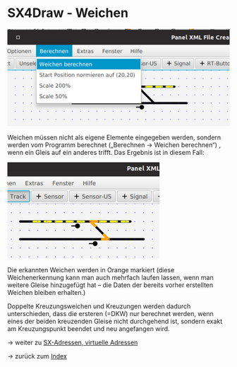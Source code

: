 # SX4Draw - Weichen

![](img4.png)

Weichen müssen nicht als eigene Elemente eingegeben werden, sondern werden vom Programm berechnet („Berechnen → Weichen berechnen“) , wenn ein Gleis auf ein anderes trifft.
Das Ergebnis ist in diesem Fall:

![](img5.png)

Die erkannten Weichen werden in Orange markiert (diese Weichenerkennung kann man auch mehrfach laufen lassen, wenn man weitere Gleise hinzugefügt hat – die Daten der bereits vorher erstellten Weichen bleiben erhalten.)

Doppelte Kreuzungsweichen und Kreuzungen werden dadurch unterschieden, dass die ersteren (=DKW) nur berechnet werden, wenn eines der beiden kreuzenden Gleise nicht durchgehend ist, sondern exakt am Kreuzungspunkt beendet und neu angefangen wird.

-> weiter zu [SX-Adressen, virtuelle Adressen](04-Adressen.md)

-> zurück zum [Index](index.md)